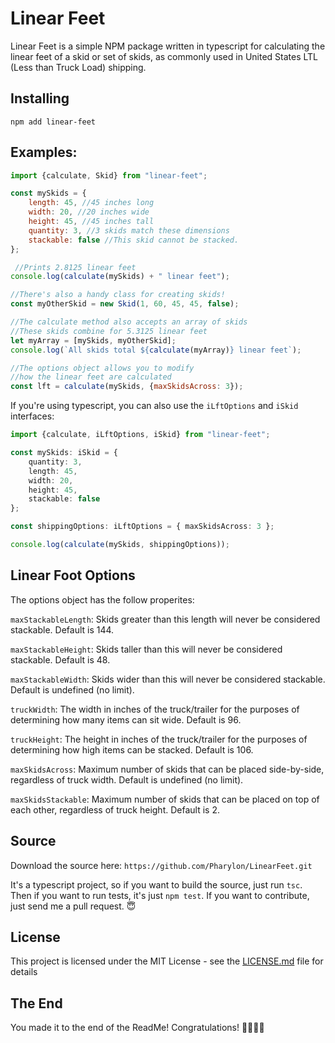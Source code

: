 # Linear Feet

Linear Feet is a simple NPM package written in typescript for calculating the linear feet of a skid or set of skids, as commonly used in United States LTL (Less than Truck Load) shipping.

## Installing

```
npm add linear-feet
```

## Examples:

```javascript
import {calculate, Skid} from "linear-feet";

const mySkids = {
    length: 45, //45 inches long
    width: 20, //20 inches wide
    height: 45, //45 inches tall
    quantity: 3, //3 skids match these dimensions
    stackable: false //This skid cannot be stacked.
};

 //Prints 2.8125 linear feet
console.log(calculate(mySkids) + " linear feet");

//There's also a handy class for creating skids!
const myOtherSkid = new Skid(1, 60, 45, 45, false);

//The calculate method also accepts an array of skids
//These skids combine for 5.3125 linear feet
let myArray = [mySkids, myOtherSkid];
console.log(`All skids total ${calculate(myArray)} linear feet`); 

//The options object allows you to modify 
//how the linear feet are calculated
const lft = calculate(mySkids, {maxSkidsAcross: 3});
```


If you're using typescript, you can also use the `iLftOptions` and `iSkid` interfaces:

```typescript
import {calculate, iLftOptions, iSkid} from "linear-feet";

const mySkids: iSkid = {
    quantity: 3,
    length: 45,
    width: 20,
    height: 45, 
    stackable: false 
};

const shippingOptions: iLftOptions = { maxSkidsAcross: 3 };

console.log(calculate(mySkids, shippingOptions)); 

```

## Linear Foot Options

The options object has the follow properites:

`maxStackableLength`: Skids greater than this length will never be considered stackable. Default is 144.

`maxStackableHeight`: Skids taller than this will never be considered stackable. Default is 48.

`maxStackableWidth`: Skids wider than this will never be considered stackable. Default is undefined (no limit).

`truckWidth`: The width in inches of the truck/trailer for the purposes of determining how many items can sit wide. Default is 96.

`truckHeight`: The height in inches of the truck/trailer for the purposes of determining how high items can be stacked. Default is 106.

`maxSkidsAcross`: Maximum number of skids that can be placed side-by-side, regardless of truck width. Default is undefined (no limit).

`maxSkidsStackable`: Maximum number of skids that can be placed on top of each other, regardless of truck height. Default is 2.



## Source

Download the source here: `https://github.com/Pharylon/LinearFeet.git`

It's a typescript project, so if you want to build the source, just run `tsc`.  Then if you want to run tests, it's just `npm test`.
If you want to contribute, just send me a pull request. 😇


## License

This project is licensed under the MIT License - see the [LICENSE.md](LICENSE.md) file for details


## The End

You made it to the end of the ReadMe! Congratulations! 🎉🍰🎈💃